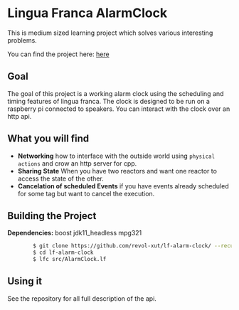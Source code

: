 # Lingua Franca AlarmClock

This is medium sized learning project which solves various interesting problems.

You can find the project here: [here]( https://github.com/revol-xut/lf-alarm-clock )

## Goal

The goal of this project is a working alarm clock using the scheduling and timing features of lingua franca.
The clock is designed to be run on a raspberry pi connected to speakers. You can interact with the clock over an http
api. 

## What you will find

- **Networking** how to interface with the outside world using `physical actions` and crow an http server for cpp.
- **Sharing State** When you have two reactors and want one reactor to access the state of the other.
- **Cancelation of scheduled Events** if you have events already scheduled for some tag but want to cancel the execution.

## Building the Project

**Dependencies:** boost jdk11_headless mpg321

```bash
        $ git clone https://github.com/revol-xut/lf-alarm-clock/ --recurse-submodules
        $ cd lf-alarm-clock
        $ lfc src/AlarmClock.lf
```

## Using it

See the repository for all full description of the api.

